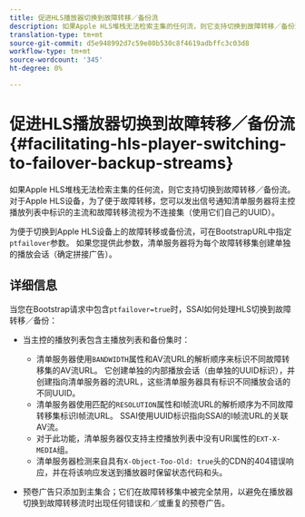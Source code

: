 ```yaml
---
title: 促进HLS播放器切换到故障转移／备份流
description: 如果Apple HLS堆栈无法检索主集的任何流，则它支持切换到故障转移／备份流。 对于Apple HLS设备，为了便于故障转移，您可以发出信号通知清单服务器将主控播放列表中标识的主流和故障转移流视为不连接集（使用它们自己的UUID）。
translation-type: tm+mt
source-git-commit: d5e948992d7c59e80b530c8f4619adbffc3c03d8
workflow-type: tm+mt
source-wordcount: '345'
ht-degree: 0%

---
```



# 促进HLS播放器切换到故障转移／备份流{#facilitating-hls-player-switching-to-failover-backup-streams}

如果Apple HLS堆栈无法检索主集的任何流，则它支持切换到故障转移／备份流。 对于Apple HLS设备，为了便于故障转移，您可以发出信号通知清单服务器将主控播放列表中标识的主流和故障转移流视为不连接集（使用它们自己的UUID）。

为便于切换到Apple HLS设备上的故障转移或备份流，可在BootstrapURL中指定`ptfailover`参数。 如果您提供此参数，清单服务器将为每个故障转移集创建单独的播放会话（确定拼接广告）。

## 详细信息

当您在Bootstrap请求中包含`ptfailover=true`时，SSAI如何处理HLS切换到故障转移／备份：

* 当主控的播放列表包含主播放列表和备份集时：

   * 清单服务器使用`BANDWIDTH`属性和AV流URL的解析顺序来标识不同故障转移集的AV流URL。 它创建单独的内部播放会话（由单独的UUID标识），并创建指向清单服务器的流URL，这些清单服务器具有标识不同播放会话的不同UUID。
   * 清单服务器使用匹配的`RESOLUTION`属性和I帧流URL的解析顺序为不同故障转移集标识I帧流URL。 SSAI使用UUID标识指向SSAI的I帧流URL的关联AV流。
   * 对于此功能，清单服务器仅支持主控播放列表中没有URI属性的`EXT-X-MEDIA`组。
   * 清单服务器检测来自具有`X-Object-Too-Old: true`头的CDN的404错误响应，并在将该响应发送到播放器时保留状态代码和头。

* 预卷广告只添加到主集合；它们在故障转移集中被完全禁用，以避免在播放器切换到故障转移流时出现任何错误和／或重复的预卷广告。
